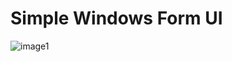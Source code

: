 # Simple Windows Form UI

![image1](https://user-images.githubusercontent.com/13601980/43245366-a0b9e636-90e0-11e8-9fd1-ae9d0ef28244.JPG)

